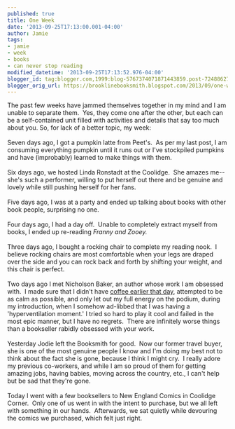 ```yaml
---
published: true
title: One Week
date: '2013-09-25T17:13:00.001-04:00'
author: Jamie
tags:
- jamie
- week
- books
- can never stop reading
modified_datetime: '2013-09-25T17:13:52.976-04:00'
blogger_id: tag:blogger.com,1999:blog-5767374071871443859.post-7248862701890143502
blogger_orig_url: https://brooklinebooksmith.blogspot.com/2013/09/one-week.html
---
```


The past few weeks have jammed themselves together in my mind and I am unable to separate them. &nbsp;Yes, they come one after the other, but each can be a self-contained unit filled with activities and details that say too much about you. So, for lack of a better topic, my week: <br /><br />Seven days ago, I got a pumpkin latte from Peet's. &nbsp;As per my last post, I am consuming everything pumpkin until it runs out or I've stockpiled pumpkins and have (improbably) learned to make things with them.<br /><br />Six days ago, we hosted Linda Ronstadt at the Coolidge. &nbsp;She amazes me--she's such a performer, willing to put herself out there and be genuine and lovely while still pushing herself for her fans.<br /><br />Five days ago, I was at a party and ended up talking about books with other book people, surprising no one.<br /><br />Four days ago, I had a day off. &nbsp;Unable to completely extract myself from books, I ended up re-reading <i>Franny and Zooey.&nbsp;</i><br /><br />Three days ago, I bought a rocking chair to complete my reading nook. &nbsp;I believe rocking chairs are most comfortable when your legs are draped over the side and you can rock back and forth by shifting your weight, and this chair is perfect. <br /><br />Two days ago I met Nicholson Baker, an author whose work I am obsessed with. &nbsp;I made sure that I didn't have <a href="https://brooklinebooksmith.blogspot.com/2013/02/why-i-dont-drink-coffee-immediately.html" target="_blank">coffee earlier that day</a>, attempted to be as calm as possible, and only let out my full energy on the podium, during my introduction, when I somehow ad-libbed that I was having a 'hyperventilation moment.' I tried so hard to play it cool and failed in the most epic manner, but I have no regrets. &nbsp;There are infinitely worse things than a bookseller rabidly obsessed with your work.<br /><br />Yesterday Jodie left the Booksmith for good. &nbsp;Now our former travel buyer, she is one of the most genuine people I know and I'm doing my best not to think about the fact she is gone, because I think I might cry. &nbsp;I really adore my previous co-workers, and while I am so proud of them for getting amazing jobs, having babies, moving across the country, etc., I can't help but be sad that they're gone. <br /><br />Today I went with a few booksellers to New England Comics in Coolidge Corner. &nbsp;Only one of us went in with the intent to purchase, but we all left with something in our hands. &nbsp;Afterwards, we sat quietly while devouring the comics we purchased, which felt just right.